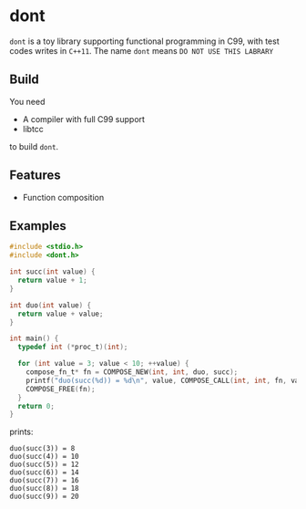 # dont
`dont` is a toy library supporting functional programming in C99, with test codes writes in `C++11`.
The name `dont` means `DO NOT USE THIS LABRARY`

## Build
You need 

+ A compiler with full C99 support
+ libtcc

to build `dont`. 

## Features

+ Function composition

## Examples

```c
#include <stdio.h>
#include <dont.h>

int succ(int value) {
  return value + 1;
}

int duo(int value) {
  return value + value;
}

int main() {
  typedef int (*proc_t)(int);

  for (int value = 3; value < 10; ++value) {
    compose_fn_t* fn = COMPOSE_NEW(int, int, duo, succ);
    printf("duo(succ(%d)) = %d\n", value, COMPOSE_CALL(int, int, fn, value));
    COMPOSE_FREE(fn);
  }
  return 0;
}
```

prints:
```
duo(succ(3)) = 8
duo(succ(4)) = 10
duo(succ(5)) = 12
duo(succ(6)) = 14
duo(succ(7)) = 16
duo(succ(8)) = 18
duo(succ(9)) = 20
```
